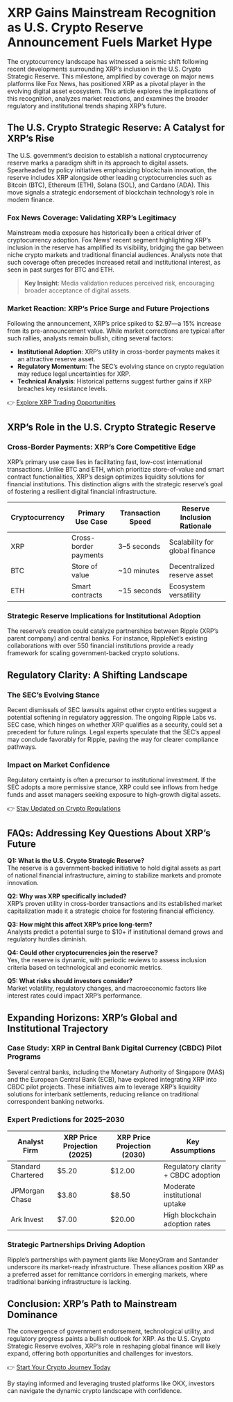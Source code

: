 # XRP Gains Mainstream Recognition as U.S. Crypto Reserve Announcement Fuels Market Hype  

The cryptocurrency landscape has witnessed a seismic shift following recent developments surrounding XRP’s inclusion in the U.S. Crypto Strategic Reserve. This milestone, amplified by coverage on major news platforms like Fox News, has positioned XRP as a pivotal player in the evolving digital asset ecosystem. This article explores the implications of this recognition, analyzes market reactions, and examines the broader regulatory and institutional trends shaping XRP’s future.  

## The U.S. Crypto Strategic Reserve: A Catalyst for XRP’s Rise  

The U.S. government’s decision to establish a national cryptocurrency reserve marks a paradigm shift in its approach to digital assets. Spearheaded by policy initiatives emphasizing blockchain innovation, the reserve includes XRP alongside other leading cryptocurrencies such as Bitcoin (BTC), Ethereum (ETH), Solana (SOL), and Cardano (ADA). This move signals a strategic endorsement of blockchain technology’s role in modern finance.  

### Fox News Coverage: Validating XRP’s Legitimacy  

Mainstream media exposure has historically been a critical driver of cryptocurrency adoption. Fox News’ recent segment highlighting XRP’s inclusion in the reserve has amplified its visibility, bridging the gap between niche crypto markets and traditional financial audiences. Analysts note that such coverage often precedes increased retail and institutional interest, as seen in past surges for BTC and ETH.  

> **Key Insight**: Media validation reduces perceived risk, encouraging broader acceptance of digital assets.  

### Market Reaction: XRP’s Price Surge and Future Projections  

Following the announcement, XRP’s price spiked to $2.97—a 15% increase from its pre-announcement value. While market corrections are typical after such rallies, analysts remain bullish, citing several factors:  
- **Institutional Adoption**: XRP’s utility in cross-border payments makes it an attractive reserve asset.  
- **Regulatory Momentum**: The SEC’s evolving stance on crypto regulation may reduce legal uncertainties for XRP.  
- **Technical Analysis**: Historical patterns suggest further gains if XRP breaches key resistance levels.  

👉 [Explore XRP Trading Opportunities](https://bit.ly/okx-bonus)  

## XRP’s Role in the U.S. Crypto Strategic Reserve  

### Cross-Border Payments: XRP’s Core Competitive Edge  

XRP’s primary use case lies in facilitating fast, low-cost international transactions. Unlike BTC and ETH, which prioritize store-of-value and smart contract functionalities, XRP’s design optimizes liquidity solutions for financial institutions. This distinction aligns with the strategic reserve’s goal of fostering a resilient digital financial infrastructure.  

| Cryptocurrency | Primary Use Case | Transaction Speed | Reserve Inclusion Rationale |  
|----------------|------------------|-------------------|------------------------------|  
| XRP            | Cross-border payments | 3–5 seconds       | Scalability for global finance |  
| BTC            | Store of value    | ~10 minutes       | Decentralized reserve asset  |  
| ETH            | Smart contracts   | ~15 seconds       | Ecosystem versatility        |  

### Strategic Reserve Implications for Institutional Adoption  

The reserve’s creation could catalyze partnerships between Ripple (XRP’s parent company) and central banks. For instance, RippleNet’s existing collaborations with over 550 financial institutions provide a ready framework for scaling government-backed crypto solutions.  

## Regulatory Clarity: A Shifting Landscape  

### The SEC’s Evolving Stance  

Recent dismissals of SEC lawsuits against other crypto entities suggest a potential softening in regulatory aggression. The ongoing Ripple Labs vs. SEC case, which hinges on whether XRP qualifies as a security, could set a precedent for future rulings. Legal experts speculate that the SEC’s appeal may conclude favorably for Ripple, paving the way for clearer compliance pathways.  

### Impact on Market Confidence  

Regulatory certainty is often a precursor to institutional investment. If the SEC adopts a more permissive stance, XRP could see inflows from hedge funds and asset managers seeking exposure to high-growth digital assets.  

👉 [Stay Updated on Crypto Regulations](https://bit.ly/okx-bonus)  

## FAQs: Addressing Key Questions About XRP’s Future  

**Q1: What is the U.S. Crypto Strategic Reserve?**  
The reserve is a government-backed initiative to hold digital assets as part of national financial infrastructure, aiming to stabilize markets and promote innovation.  

**Q2: Why was XRP specifically included?**  
XRP’s proven utility in cross-border transactions and its established market capitalization made it a strategic choice for fostering financial efficiency.  

**Q3: How might this affect XRP’s price long-term?**  
Analysts predict a potential surge to $10+ if institutional demand grows and regulatory hurdles diminish.  

**Q4: Could other cryptocurrencies join the reserve?**  
Yes, the reserve is dynamic, with periodic reviews to assess inclusion criteria based on technological and economic metrics.  

**Q5: What risks should investors consider?**  
Market volatility, regulatory changes, and macroeconomic factors like interest rates could impact XRP’s performance.  

## Expanding Horizons: XRP’s Global and Institutional Trajectory  

### Case Study: XRP in Central Bank Digital Currency (CBDC) Pilot Programs  

Several central banks, including the Monetary Authority of Singapore (MAS) and the European Central Bank (ECB), have explored integrating XRP into CBDC pilot projects. These initiatives aim to leverage XRP’s liquidity solutions for interbank settlements, reducing reliance on traditional correspondent banking networks.  

### Expert Predictions for 2025–2030  

| Analyst Firm   | XRP Price Projection (2025) | XRP Price Projection (2030) | Key Assumptions |  
|----------------|---------------------------|---------------------------|-----------------|  
| Standard Chartered | $5.20                    | $12.00                   | Regulatory clarity + CBDC adoption |  
| JPMorgan Chase   | $3.80                    | $8.50                    | Moderate institutional uptake |  
| Ark Invest       | $7.00                    | $20.00                   | High blockchain adoption rates |  

### Strategic Partnerships Driving Adoption  

Ripple’s partnerships with payment giants like MoneyGram and Santander underscore its market-ready infrastructure. These alliances position XRP as a preferred asset for remittance corridors in emerging markets, where traditional banking infrastructure is lacking.  

## Conclusion: XRP’s Path to Mainstream Dominance  

The convergence of government endorsement, technological utility, and regulatory progress paints a bullish outlook for XRP. As the U.S. Crypto Strategic Reserve evolves, XRP’s role in reshaping global finance will likely expand, offering both opportunities and challenges for investors.  

👉 [Start Your Crypto Journey Today](https://bit.ly/okx-bonus)  

By staying informed and leveraging trusted platforms like OKX, investors can navigate the dynamic crypto landscape with confidence.